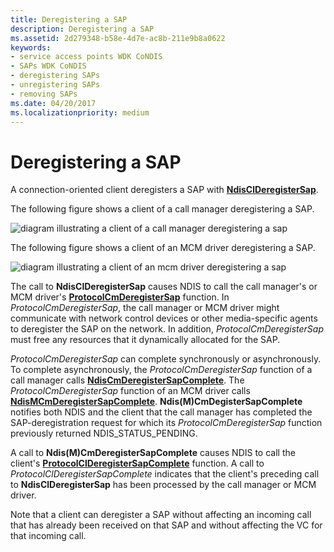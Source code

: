 ```yaml
---
title: Deregistering a SAP
description: Deregistering a SAP
ms.assetid: 2d279348-b58e-4d7e-ac8b-211e9b8a0622
keywords:
- service access points WDK CoNDIS
- SAPs WDK CoNDIS
- deregistering SAPs
- unregistering SAPs
- removing SAPs
ms.date: 04/20/2017
ms.localizationpriority: medium
---
```


# Deregistering a SAP





A connection-oriented client deregisters a SAP with [**NdisClDeregisterSap**](https://docs.microsoft.com/windows-hardware/drivers/ddi/ndis/nf-ndis-ndisclderegistersap).

The following figure shows a client of a call manager deregistering a SAP.

![diagram illustrating a client of a call manager deregistering a sap](images/cm-04.png)

The following figure shows a client of an MCM driver deregistering a SAP.

![diagram illustrating a client of an mcm driver deregistering a sap](images/fig1-04.png)

The call to **NdisClDeregisterSap** causes NDIS to call the call manager's or MCM driver's [**ProtocolCmDeregisterSap**](https://docs.microsoft.com/windows-hardware/drivers/ddi/ndis/nc-ndis-protocol_cm_deregister_sap) function. In *ProtocolCmDeregisterSap*, the call manager or MCM driver might communicate with network control devices or other media-specific agents to deregister the SAP on the network. In addition, *ProtocolCmDeregisterSap* must free any resources that it dynamically allocated for the SAP.

*ProtocolCmDeregisterSap* can complete synchronously or asynchronously. To complete asynchronously, the *ProtocolCmDeregisterSap* function of a call manager calls [**NdisCmDeregisterSapComplete**](https://docs.microsoft.com/windows-hardware/drivers/ddi/ndis/nf-ndis-ndiscmderegistersapcomplete). The *ProtocolCmDeregisterSap* function of an MCM driver calls [**NdisMCmDeregisterSapComplete**](https://docs.microsoft.com/windows-hardware/drivers/ddi/ndis/nf-ndis-ndismcmderegistersapcomplete). **Ndis(M)CmDegisterSapComplete** notifies both NDIS and the client that the call manager has completed the SAP-deregistration request for which its *ProtocolCmDeregisterSap* function previously returned NDIS\_STATUS\_PENDING.

A call to **Ndis(M)CmDeregisterSapComplete** causes NDIS to call the client's [**ProtocolClDeregisterSapComplete**](https://docs.microsoft.com/windows-hardware/drivers/ddi/ndis/nc-ndis-protocol_cl_deregister_sap_complete) function. A call to *ProtocolClDeregisterSapComplete* indicates that the client's preceding call to **NdisClDeregisterSap** has been processed by the call manager or MCM driver.

Note that a client can deregister a SAP without affecting an incoming call that has already been received on that SAP and without affecting the VC for that incoming call.

 

 





